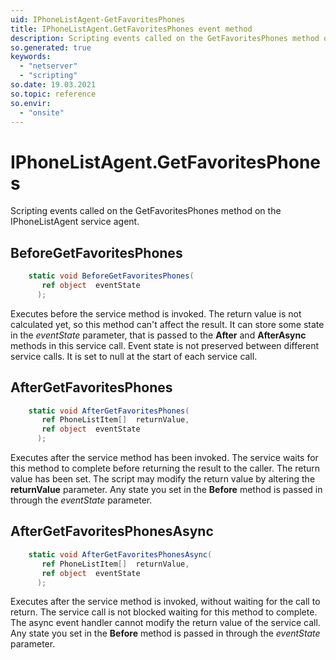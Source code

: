 ```yaml
---
uid: IPhoneListAgent-GetFavoritesPhones
title: IPhoneListAgent.GetFavoritesPhones event method
description: Scripting events called on the GetFavoritesPhones method on the IPhoneListAgent service agent.
so.generated: true
keywords:
  - "netserver"
  - "scripting"
so.date: 19.03.2021
so.topic: reference
so.envir:
  - "onsite"
---
```

# IPhoneListAgent.GetFavoritesPhones

Scripting events called on the <see cref='M:SuperOffice.CRM.Services.IPhoneListAgent.GetFavoritesPhones'>GetFavoritesPhones</see> method on the <see cref='IPhoneListAgent'>IPhoneListAgent</see>  service agent.

## BeforeGetFavoritesPhones
```cs
    static void BeforeGetFavoritesPhones(
       ref object  eventState
      );
```
Executes before the service method is invoked.
The return value is not calculated yet, so this method can't affect the result.
It can store some state in the *eventState* parameter, that is passed to the **After** and **AfterAsync** methods in this service call.
Event state is not preserved between different service calls. It is set to null at the start of each service call.
## AfterGetFavoritesPhones
```cs
    static void AfterGetFavoritesPhones(
       ref PhoneListItem[]  returnValue,
       ref object  eventState
      );
```
Executes after the service method has been invoked. The service waits for this method to complete before returning the result to the caller.
The return value has been set. The script may modify the return value by altering the **returnValue** parameter.
Any state you set in the **Before** method is passed in through the *eventState* parameter.
## AfterGetFavoritesPhonesAsync
```cs
    static void AfterGetFavoritesPhonesAsync(
       ref PhoneListItem[]  returnValue,
       ref object  eventState
      );
```
Executes after the service method is invoked, without waiting for the call to return.
The service call is not blocked waiting for this method to complete.
The async event handler cannot modify the return value of the service call.
Any state you set in the **Before** method is passed in through the *eventState* parameter.

